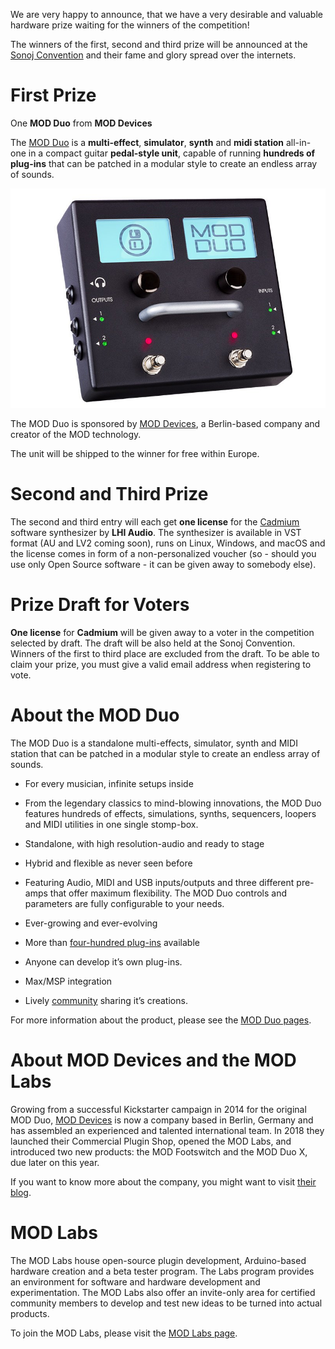 <!--
.. title: Prizes
.. slug: prizes
.. date: 2018-10-08 14:59:49 UTC+02:00
.. tags:
.. category:
.. link:
.. description:
.. type: text
.. author: Christopher Arndt
-->

We are very happy to announce, that we have a very desirable and valuable hardware prize waiting
for the winners of the competition!

The winners of the first, second and third prize will be announced at the
[Sonoj Convention](https://sonoj.org) and their fame and glory spread over the internets.


# First Prize

One **MOD Duo** from **MOD Devices**

The [MOD Duo](https://www.moddevices.com/products/mod-duo) is a **multi-effect**, **simulator**,
**synth** and **midi station** all-in-one in a compact guitar **pedal-style unit**, capable of
running **hundreds of plug-ins** that can be patched in a modular style to create an endless array
of sounds.

[![MOD Duo Top View](/galleries/mod/mod-duo-1.jpg)](/galleries/mod/mod-duo-1.jpg)

The MOD Duo is sponsored by [MOD Devices](https://www.moddevices.com), a Berlin-based company
and creator of the MOD technology.

The unit will be shipped to the winner for free within Europe.


# Second and Third Prize

The second and third entry will each get **one license** for the [Cadmium](https://lhiaudio.com/)
software synthesizer by **LHI Audio**. The synthesizer is available in VST format (AU and LV2
coming soon), runs on Linux, Windows, and macOS and the license comes in form of a non-personalized
voucher (so - should you use only Open Source software - it can be given away to somebody else).


# Prize Draft for Voters

**One license** for **Cadmium** will be given away to a voter in the competition selected by draft.
The draft will be also held at the Sonoj Convention. Winners of the first to third place are
excluded from the draft. To be able to claim your prize, you must give a valid email address when
registering to vote.


# About the MOD Duo

The MOD Duo is a standalone multi-effects, simulator, synth and MIDI station that can be
patched in a modular style to create an endless array of sounds.

* For every musician, infinite setups inside

* From the legendary classics to mind-blowing innovations, the MOD Duo features hundreds of
  effects, simulations, synths, sequencers, loopers and MIDI utilities in one single stomp-box.

* Standalone, with high resolution-audio and ready to stage

* Hybrid and flexible as never seen before

* Featuring Audio, MIDI and USB inputs/outputs and three different pre-amps that offer maximum
  flexibility. The MOD Duo controls and parameters are fully configurable to your needs.

* Ever-growing and ever-evolving

* More than [four-hundred plug-ins](https://www.moddevices.com/gear-gallery) available

* Anyone can develop it’s own plug-ins.

* Max/MSP integration

* Lively [community](https://www.moddevices.com/community) sharing it’s creations.

For more information about the product, please see the [MOD Duo
pages](https://www.moddevices.com/products/mod-duo).


# About MOD Devices and the MOD Labs

Growing from a successful Kickstarter campaign in 2014 for the original MOD Duo,
[MOD Devices](https://www.moddevices.com) is now a company based in Berlin, Germany and has
assembled an experienced and talented international team. In 2018 they launched their Commercial
Plugin Shop, opened the MOD Labs, and introduced two new products: the MOD Footswitch and the MOD
Duo X, due later on this year.

If you want to know more about the company, you might want to visit
[their blog](https://www.moddevices.com/blog).


# MOD Labs

The MOD Labs house open-source plugin development, Arduino-based hardware creation and a beta
tester program. The Labs program provides an environment for software and hardware development and
experimentation. The MOD Labs also offer an invite-only area for certified community members to
develop and test new ideas to be turned into actual products.

To join the MOD Labs, please visit the
[MOD Labs page](https://www.moddevices.com/community/modlabs).


